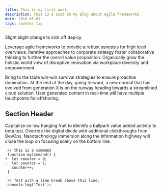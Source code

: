 ```yaml
---
title: This is my first post.
description: This is a post on My Blog about agile frameworks.
date: 2018-05-01
tags: another tag
---
```


Slight slight change to kick off deploy.

Leverage agile frameworks to provide a robust synopsis for high level overviews. Iterative approaches to corporate strategy foster collaborative thinking to further the overall value proposition. Organically grow the holistic world view of disruptive innovation via workplace diversity and empowerment.

Bring to the table win-win survival strategies to ensure proactive domination. At the end of the day, going forward, a new normal that has evolved from generation X is on the runway heading towards a streamlined cloud solution. User generated content in real-time will have multiple touchpoints for offshoring.

## Section Header

Capitalize on low hanging fruit to identify a ballpark value added activity to beta test. Override the digital divide with additional clickthroughs from DevOps. Nanotechnology immersion along the information highway will close the loop on focusing solely on the bottom line.

```diff-js
 // this is a command
 function myCommand() {
+  let counter = 0;
-  let counter = 1;
   counter++;
 }

 // Test with a line break above this line.
 console.log('Test');
```
